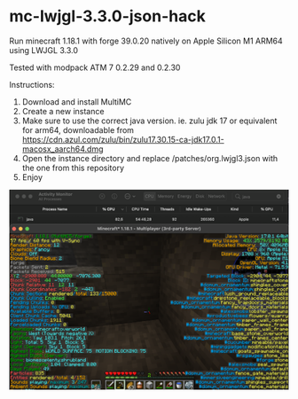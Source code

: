 # mc-lwjgl-3.3.0-json-hack
Run minecraft 1.18.1 with forge 39.0.20 natively on Apple Silicon M1 ARM64 using LWJGL 3.3.0

Tested with modpack ATM 7 0.2.29 and 0.2.30 

Instructions:
1. Download and install MultiMC
2. Create a new instance
3. Make sure to use the correct java version. ie. zulu jdk 17 or equivalent for arm64, downloadable from https://cdn.azul.com/zulu/bin/zulu17.30.15-ca-jdk17.0.1-macosx_aarch64.dmg
4. Open the instance directory and replace /patches/org.lwjgl3.json with the one from this repository
5. Enjoy

<img width="853" alt="Screenshot" src="Screenshot.png">
